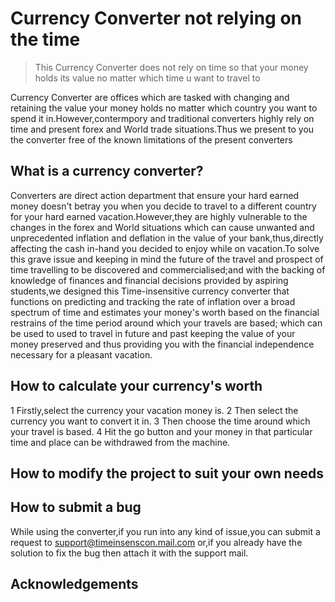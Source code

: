 # Currency Converter not relying on the time
>This Currency Converter does not rely on time so that your money holds its value no matter which time u want to travel to


Currency Converter are offices which are tasked with changing and retaining the value your money holds no matter which country you want to spend it in.However,contermpory and traditional converters highly rely on time and present forex and World trade situations.Thus we present to you the converter free of the known limitations of the present converters

## What is a currency converter?

Converters are direct action department that ensure your hard earned money doesn't betray you when you decide to travel to a different country for your hard earned vacation.However,they are highly vulnerable to the changes in the forex and World situations which can cause unwanted and unprecedented inflation and deflation in the value of your bank,thus,directly affecting the cash in-hand you decided to enjoy while on vacation.To solve this grave issue and keeping in mind the future of the travel and prospect of time travelling to be discovered and commercialised;and with the backing of knowledge of finances and financial decisions provided by aspiring students,we designed this Time-insensitive currency converter that functions on predicting and tracking the rate of inflation over a broad spectrum of time and estimates your money's worth based on the financial restrains of the time period around which your travels are based; which can be used to used to travel in future and past keeping the value of your money preserved and thus providing you with the financial independence necessary for a pleasant vacation.

## How to calculate your currency's worth

1 Firstly,select the currency your vacation money is.
2 Then select the currency you want to convert it in.
3 Then choose the time around which your travel is based.
4 Hit the go button and your money in that particular time and place can be withdrawed from the machine.

## How to modify the project to suit your own needs

## How to submit a bug

While using the converter,if you run into any kind of issue,you can submit a request to support@timeinsenscon.mail.com or,if you already have the solution to fix the bug then attach it with the support mail.

## Acknowledgements



